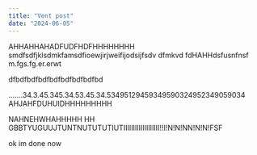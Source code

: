 ```yaml
---
title: "Vent post"
date: "2024-06-05"
---
```

AHHAHHAHADFUDFHDFHHHHHHHH
smdfsdfjklsdmkfamsdfioewjirjweifijodsijfsdv dfmkvd
fdHAHHdsfusnfnsf
m.fgs.fg.er.erwt


dfbdfbdfbdfbdfbdfbdfbdfbd


.......34.3.45.345.34.53.45.34.53495129459349590324952349059034
AHJAHFDUHUIDHHHHHHHHH

NAHNEHWHAHHHHH HH GBBTYUGUUJTUNTNUTUTUTIUTIIIIIIIIIIIIIIIIIII!!I!N!N!NN!N!N!FSF

ok im done now